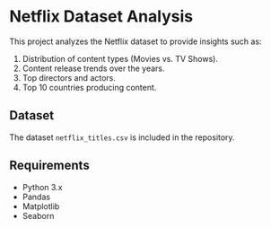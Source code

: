 # Netflix Dataset Analysis

This project analyzes the Netflix dataset to provide insights such as:

1. Distribution of content types (Movies vs. TV Shows).
2. Content release trends over the years.
3. Top directors and actors.
4. Top 10 countries producing content.

## Dataset

The dataset `netflix_titles.csv` is included in the repository.

## Requirements

- Python 3.x
- Pandas
- Matplotlib
- Seaborn

